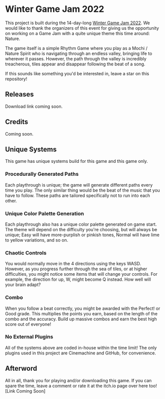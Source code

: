 # Winter Game Jam 2022
This project is built during the 14-day-long [Winter Game Jam 2022](https://itch.io/jam/my-first-game-jam-winter-2022). We would like to thank the organizers of this event for giving us the opportunity on working on a Game Jam with a quite unique theme this time around: Nature.

The game itself is a simple Rhythm Game where you play as a Mochi / Nature Spirit who is navigating through an endless valley, bringing life to wherever it passes. However, the path through the valley is incredibly treacherous, tiles appear and disappear following the beat of a song.

If this sounds like something you'd be interested in, leave a star on this repository!

## Releases
Download link coming soon.

## Credits
Coming soon.

## Unique Systems
This game has unique systems build for this game and this game only.

### Procedurally Generated Paths
Each playthrough is unique; the game will generate different paths every time you play. The only similar thing would be the beat of the music that you have to follow. These paths are tailored specifically not to run into each other.

### Unique Color Palette Generation
Each playthrough also has a unique color palette generated on game start. The theme will depend on the difficulty you're choosing, but will always be unique; Easy will have more-purplish or pinkish tones, Normal will have lime to yellow variations, and so on.

### Chaotic Controls
You would normally move in the 4 directions using the keys WASD. However, as you progress further through the sea of tiles, or at higher difficulties, you might notice some items that will change your controls. For example, the direction for up, W, might become Q instead. How well will your brain adapt?

### Combo
When you follow a beat correctly, you might be awarded with the Perfect! or Good grade. This multiplies the points you earn, based on the length of the combo and the accuracy. Build up massive combos and earn the best high score out of everyone!

### No External Plugins
All of the systems above are coded in-house within the time limit! The only plugins used in this project are Cinemachine and GitHub, for convenience.

## Afterword
All in all, thank you for playing and/or downloading this game. If you can spare the time, leave a comment or rate it at the itch.io page over here too! [Link Coming Soon]
